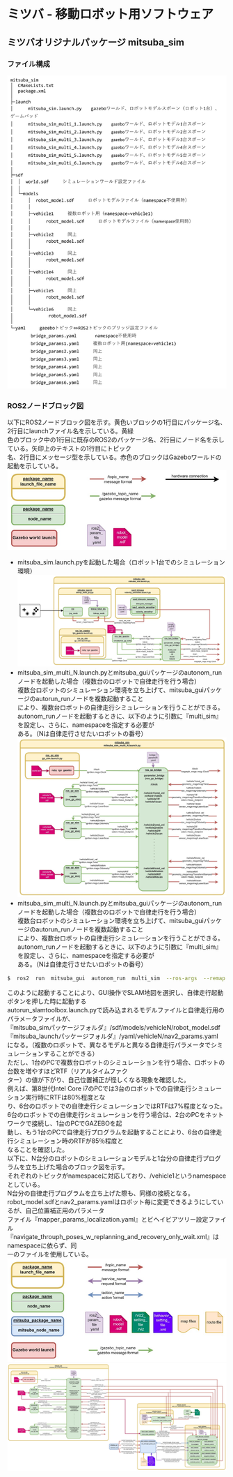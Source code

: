 # ミツバ - 移動ロボット用ソフトウェア

## ミツバオリジナルパッケージ  mitsuba_sim

### ファイル構成
![mitsuba_sim.png](mitsuba_sim.png)

### ROS2ノードブロック図  
以下にROS2ノードブロック図を示す。黄色いブロックの1行目にパッケージ名、2行目にlaunchファイル名を示している。黄緑  
色のブロック中の1行目に既存のROS2のパッケージ名、2行目にノード名を示している。矢印上のテキストの1行目にトピック  
名、2行目にメッセージ型を示している。赤色のブロックはGazeboワールドの起動を示している。  
![mitsuba_sim2.png](mitsuba_sim2.png)  

* mitsuba_sim.launch.pyを起動した場合（ロボット1台でのシミュレーション環境）  
![mitsuba_sim3.png](mitsuba_sim3.png)  
* mitsuba_sim_multi_N.launch.pyとmitsuba_guiパッケージのautonom_runノードを起動した場合（複数台のロボットで自律走行を行う場合）  
    複数台ロボットのシミュレーション環境を立ち上げて、mitsuba_guiパッケージのautorun_runノードを複数起動すること  
    により、複数台ロボットの自律走行シミュレーションを行うことができる。  
    autonom_runノードを起動するときに、以下のように引数に『multi_sim』を設定し、さらに、namespaceを指定する必要が  
    ある。（Nは自律走行させたいロボットの番号） 
![mitsuba_sim4.png](mitsuba_sim4.png)  
* mitsuba_sim_multi_N.launch.pyとmitsuba_guiパッケージのautonom_runノードを起動した場合（複数台のロボットで自律走行を行う場合）  
複数台ロボットのシミュレーション環境を立ち上げて、mitsuba_guiパッケージのautorun_runノードを複数起動すること  
により、複数台ロボットの自律走行シミュレーションを行うことができる。  
autonom_runノードを起動するときに、以下のように引数に『multi_sim』を設定し、さらに、namespaceを指定する必要が  
ある。（Nは自律走行させたいロボットの番号）  
```bash
$  ros2  run  mitsuba_gui  autonom_run  multi_sim  --ros-args  --remap  __ns:=/vehicleN  
```
このように起動することにより、GUI操作でSLAM地図を選択し、自律走行起動ボタンを押した時に起動する  
autorun_slamtoolbox.launch.pyで読み込まれるモデルファイルと自律走行用のパラメータファイルが、  
『mitsuba_simパッケージフォルダ』/sdf/models/vehicleN/robot_model.sdf  
『mitsuba_launchパッケージフォルダ』/yaml/vehicleN/nav2_params.yaml  
になる。（複数のロボットで、異なるモデルと異なる自律走行パラメータでシミュレーションすることができる）  
ただし、1台のPCで複数台ロボットのシミュレーションを行う場合、ロボットの台数を増やすほどRTF（リアルタイムファク  
ター）の値が下がり、自己位置補正が怪しくなる現象を確認した。  
例えば、第8世代Intel Core i7のPCでは3台のロボットでの自律走行シミュレーション実行時にRTFは80%程度とな  
り、6台のロボットでの自律走行シミュレーションではRTFは7%程度となった。  
6台のロボットでの自律走行シミュレーションを行う場合は、2台のPCをネットワークで接続し、1台のPCでGAZEBOを起  
動し、もう1台のPCで自律走行プログラムを起動することにより、6台の自律走行シミュレーション時のRTFが85％程度と  
なることを確認した。  
以下に、N台分のロボットのシミュレーションモデルと1台分の自律走行プログラムを立ち上げた場合のブロック図を示す。  
それぞれのトピックがnamespaceに対応しており、/vehicle1というnamespaceとしている。  
N台分の自律走行プログラムを立ち上げた際も、同様の接続となる。  
robot_model.sdfとnav2_params.yamlはロボット毎に変更できるようにしているが、自己位置補正用のパラメータ  
ファイル『mapper_params_localization.yaml』とビヘイビアツリー設定ファイル  
『navigate_throuph_poses_w_replanning_and_recovery_only_wait.xml』はnamespaceに依らず、同  
 一のファイルを使用している。  
![mitsuba_sim5.png](mitsuba_sim5.png)  
![mitsuba_sim6.png](mitsuba_sim6.png)





